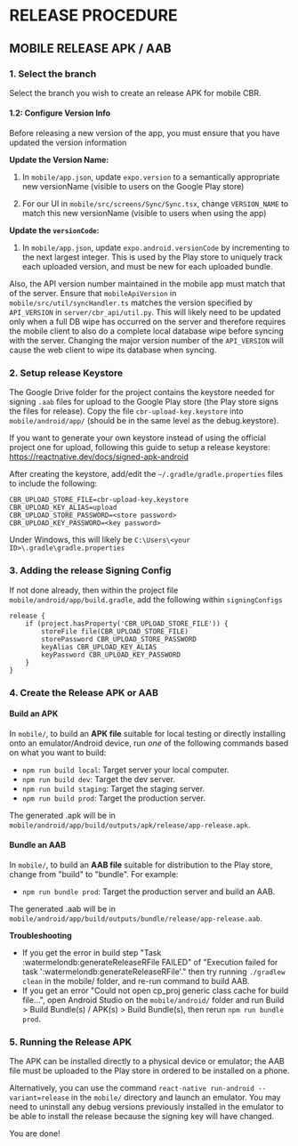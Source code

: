 # RELEASE PROCEDURE

## MOBILE RELEASE APK / AAB

### 1. Select the branch

Select the branch you wish to create an release APK for mobile CBR.

#### 1.2: Configure Version Info

Before releasing a new version of the app, you must ensure that you have updated the version information

**Update the Version Name:**
1. In `mobile/app.json`, update `expo.version` to a semantically appropriate new versionName (visible to users on the Google Play store)
<!-- TODOSD: automate this flow -->
2. For our UI in `mobile/src/screens/Sync/Sync.tsx`, change `VERSION_NAME` to match this new versionName (visible to users when using the app)

**Update the `versionCode`:**
1. In `mobile/app.json`, update `expo.android.versionCode` by incrementing to the next largest integer. This is used by the Play store to uniquely track each uploaded version, and must be new for each uploaded bundle.

Also, the API version number maintained in the mobile app must match that of the server. Ensure that `mobileApiVersion` in `mobile/src/util/syncHandler.ts` matches the version specified by `API_VERSION` in `server/cbr_api/util.py`. This will likely need to be updated only when a full DB wipe has occurred on the server and therefore requires the mobile client to also do a complete local database wipe before syncing with the server. Changing the major version number of the `API_VERSION` will cause the web client to wipe its database when syncing.

### 2. Setup release Keystore

The Google Drive folder for the project contains the keystore needed for signing `.aab` files for upload to the Google Play store (the Play store signs the files for release). Copy the file `cbr-upload-key.keystore` into `mobile/android/app/` (should be in the same level as the debug.keystore).

If you want to generate your own keystore instead of using the official project one for upload, following this guide to setup a release keystore: https://reactnative.dev/docs/signed-apk-android

After creating the keystore, add/edit the `~/.gradle/gradle.properties` files to include the following:

```
CBR_UPLOAD_STORE_FILE=cbr-upload-key.keystore
CBR_UPLOAD_KEY_ALIAS=upload
CBR_UPLOAD_STORE_PASSWORD=<store password>
CBR_UPLOAD_KEY_PASSWORD=<key password>
```

Under Windows, this will likely be `C:\Users\<your ID>\.gradle\gradle.properties`

### 3. Adding the release Signing Config

If not done already, then within the project file `mobile/android/app/build.gradle`, add the following within `signingConfigs`

```
release {
    if (project.hasProperty('CBR_UPLOAD_STORE_FILE')) {
        storeFile file(CBR_UPLOAD_STORE_FILE)
        storePassword CBR_UPLOAD_STORE_PASSWORD
        keyAlias CBR_UPLOAD_KEY_ALIAS
        keyPassword CBR_UPLOAD_KEY_PASSWORD
    }
}
```

### 4. Create the Release APK or AAB

#### Build an APK

In `mobile/`, to build an **APK file** suitable for local testing or directly installing onto an emulator/Android device, run _one_ of the following commands based on what you want to build:
- `npm run build local`: Target server your local computer.
- `npm run build dev`: Target the dev server.
- `npm run build staging`: Target the staging server.
- `npm run build prod`: Target the production server.

The generated .apk will be in `mobile/android/app/build/outputs/apk/release/app-release.apk`.

#### Bundle an AAB
In `mobile/`, to build an **AAB file** suitable for distribution to the Play store, change from "build" to "bundle". For example:
- `npm run bundle prod`: Target the production server and build an AAB.

The generated .aab will be in `mobile/android/app/build/outputs/bundle/release/app-release.aab`.

**Troubleshooting**

- If you get the error in build step "Task :watermelondb:generateReleaseRFile FAILED" of "Execution failed for task ':watermelondb:generateReleaseRFile'." then try running `./gradlew clean` in the mobile/ folder, and re-run command to build AAB.
- If you get an error "Could not open cp_proj generic class cache for build file...", open Android Studio on the `mobile/android/` folder and run Build > Build Bundle(s) / APK(s) > Build Bundle(s), then rerun `npm run bundle prod`.

### 5. Running the Release APK

The APK can be installed directly to a physical device or emulator; the AAB file must be uploaded to the Play store in ordered to be installed on a phone.

Alternatively, you can use the command `react-native run-android --variant=release` in the `mobile/` directory and launch an emulator. You may need to uninstall any debug versions previously installed in the emulator to be able to install the release because the signing key will have changed.

You are done!
